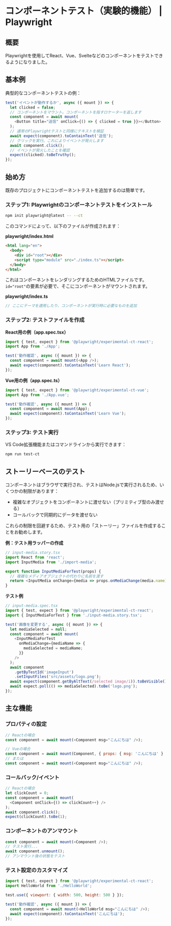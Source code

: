 # コンポーネントテスト（実験的機能） | Playwright

## 概要

Playwrightを使用してReact、Vue、Svelteなどのコンポーネントをテストできるようになりました。

## 基本例

典型的なコンポーネントテストの例：

```javascript
test('イベントが動作するか', async ({ mount }) => {
  let clicked = false;
  // コンポーネントをマウント。コンポーネントを指すロケーターを返します
  const component = await mount(
    <Button title="送信" onClick={() => { clicked = true }}></Button>
  );
  // 通常のPlaywrightテストと同様にテキストを検証
  await expect(component).toContainText('送信');
  // クリックを実行。これによりイベントが発火します
  await component.click();
  // イベントが発火したことを確認
  expect(clicked).toBeTruthy();
});
```

## 始め方

既存のプロジェクトにコンポーネントテストを追加するのは簡単です。

### ステップ1: Playwrightのコンポーネントテストをインストール

```bash
npm init playwright@latest -- --ct
```

このコマンドによって、以下のファイルが作成されます：

**playwright/index.html**
```html
<html lang="en">
  <body>
    <div id="root"></div>
    <script type="module" src="./index.ts"></script>
  </body>
</html>
```

これはコンポーネントをレンダリングするためのHTMLファイルです。`id="root"`の要素が必要で、そこにコンポーネントがマウントされます。

**playwright/index.ts**
```typescript
// ここにテーマを適用したり、コンポーネントが実行時に必要なものを追加
```

### ステップ2: テストファイルを作成

**React用の例（app.spec.tsx）**
```javascript
import { test, expect } from '@playwright/experimental-ct-react';
import App from './App';

test('動作確認', async ({ mount }) => {
  const component = await mount(<App />);
  await expect(component).toContainText('Learn React');
});
```

**Vue用の例（app.spec.ts）**
```javascript
import { test, expect } from '@playwright/experimental-ct-vue';
import App from './App.vue';

test('動作確認', async ({ mount }) => {
  const component = await mount(App);
  await expect(component).toContainText('Learn Vue');
});
```

### ステップ3: テスト実行

VS Code拡張機能またはコマンドラインから実行できます：

```bash
npm run test-ct
```

## ストーリーベースのテスト

コンポーネントはブラウザで実行され、テストはNode.jsで実行されるため、いくつかの制限があります：

- 複雑なオブジェクトをコンポーネントに渡せない（プリミティブ型のみ渡せる）
- コールバックで同期的にデータを渡せない

これらの制限を回避するため、テスト用の「ストーリー」ファイルを作成することをお勧めします。

**例：テスト用ラッパーの作成**

```javascript
// input-media.story.tsx
import React from 'react';
import InputMedia from './import-media';

export function InputMediaForTest(props) {
  // 複雑なメディアオブジェクトの代わりに名前を渡す
  return <InputMedia onChange={media => props.onMediaChange(media.name)} />;
}
```

**テスト例**

```javascript
// input-media.spec.tsx
import { test, expect } from '@playwright/experimental-ct-react';
import { InputMediaForTest } from './input-media.story.tsx';

test('画像を変更する', async ({ mount }) => {
  let mediaSelected = null;
  const component = await mount(
    <InputMediaForTest
      onMediaChange={mediaName => {
        mediaSelected = mediaName;
      }}
    />
  );
  await component
    .getByTestId('imageInput')
    .setInputFiles('src/assets/logo.png');
  await expect(component.getByAltText(/selected image/i)).toBeVisible();
  await expect.poll(() => mediaSelected).toBe('logo.png');
});
```

## 主な機能

### プロパティの設定

```javascript
// Reactの場合
const component = await mount(<Component msg="こんにちは" />);

// Vueの場合
const component = await mount(Component, { props: { msg: 'こんにちは' } });
// または
const component = await mount(<Component msg="こんにちは" />);
```

### コールバック/イベント

```javascript
// Reactの場合
let clickCount = 0;
const component = await mount(
  <Component onClick={() => clickCount++} />
);
await component.click();
expect(clickCount).toBe(1);
```

### コンポーネントのアンマウント

```javascript
const component = await mount(<Component />);
// テスト実行...
await component.unmount();
// アンマウント後の状態をテスト
```

### テスト設定のカスタマイズ

```javascript
import { test, expect } from '@playwright/experimental-ct-react';
import HelloWorld from './HelloWorld';

test.use({ viewport: { width: 500, height: 500 } });

test('動作確認', async ({ mount }) => {
  const component = await mount(<HelloWorld msg="こんにちは" />);
  await expect(component).toContainText('こんにちは');
});